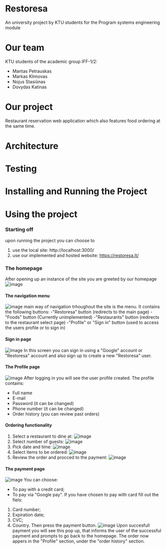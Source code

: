 # Restoresa
An university project by KTU students for the Program systems engineering module
# Our team
KTU students of the academic group IFF-1/2:
- Mantas Petrauskas
- Markas Klimovas
- Nojus Stasiūnas
- Dovydas Katinas
# Our project 
Restaurant reservation web application which also features food ordering at the same time.
# Architecture
# Testing
# Installing and Running the Project
# Using the project
### Starting off
upon running the project you can choose to
1. use the local site:                        http://localhost:3000/
2. use our implemented and hosted website:    https://restoresa.lt/
### The homepage
  After opening up an instance of the site you are greeted by our homepage
![image](https://github.com/Mantofka/restoresa/assets/127296926/26cf86c4-3b8a-4317-8bf5-25fd7e42e1e3)
#### The navigation menu
![image](https://github.com/Mantofka/restoresa/assets/127296926/2e8c3351-f802-444a-90d4-7a0d41e79cda)
  main way of navigation trhoughout the site is the menu. It contains the following buttons:
-"Restoresa" button (redirects to the main page)
-"Foods" button (Currently unimplemented)
-"Restaurants" button (redirects to the restaurant select page)
-"Profile" or "Sign in" button (used to access the users profile or to sign in)
#### Sign in page
![image](https://github.com/Mantofka/restoresa/assets/127296926/9006151d-c4e9-41e8-ac16-6f9628d0f3c0)
In this screen you can sign in using a "Google" account or "Restoresa" account and also sign up to create a new "Restoresa" user.
#### The Profile page
![image](https://github.com/Mantofka/restoresa/assets/127296926/fa565b0a-53a8-48f4-8dae-3aa5a20a444e)
After logging in you will see the user profile created. The profile contains:
- Full name
- E-mail
- Password (it can be changed)
- Phone number (it can be changed)
- Order history (you can review past orders)
#### Ordering functionality
1. Select a restaurant to dine at:
![image](https://github.com/Mantofka/restoresa/assets/127296926/d944ed90-a70c-421e-8439-e38458a2d8f3)
2. Select number of guests:
![image](https://github.com/Mantofka/restoresa/assets/127296926/a26881d2-086e-440c-833e-bde19591f5f1)
3. Pick date and time:
 ![image](https://github.com/Mantofka/restoresa/assets/127296926/40cf0b1d-b63a-4102-a463-a89b6ab701c7)
4. Select items to be ordered:
![image](https://github.com/Mantofka/restoresa/assets/127296926/b22a3422-c25f-4e5d-9415-6a445cda1910)
5. Review the order and procced to the payment:
![image](https://github.com/Mantofka/restoresa/assets/127296926/a1c4f873-fe61-4f32-98bf-ab5bfa7bf0c1)
#### The payment page
![image](https://github.com/Mantofka/restoresa/assets/127296926/230db7cc-39c6-4d49-90af-93dc8dd0f700)
You can choose:
- To pay with a credit card;
- To pay via "Google pay".
If you have chosen to pay with card fill out the fiels:
1. Card number;
2. Expiration date;
3. CVC;
4. Country.
Then press the payment button. 
![image](https://github.com/Mantofka/restoresa/assets/127296926/ac092ce3-b49e-41a3-8905-39683cdc3015)
Upon succesfull payment you will see this pop up, that informs the user of the successful payment and prompts to go back to the homepage. The order now appers in the "Profile" section, under the "order history" section.
